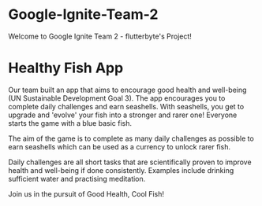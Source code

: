 # Google-Ignite-Team-2
Welcome to Google Ignite Team 2 - flutterbyte's Project!

# Healthy Fish App
Our team built an app that aims to encourage good health and well-being (UN Sustainable Development Goal 3). The app encourages you to complete daily challenges and earn seashells. With seashells, you get to upgrade and 'evolve' your fish into a stronger and rarer one! Everyone starts the game with a blue basic fish.

The aim of the game is to complete as many daily challenges as possible to earn seashells which can be used as a currency to unlock rarer fish.

Daily challenges are all short tasks that are scientifically proven to improve health and well-being if done consistently. Examples include drinking sufficient water and practising meditation.

Join us in the pursuit of Good Health, Cool Fish!

